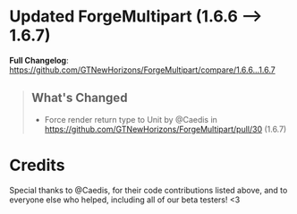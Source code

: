 # Updated ForgeMultipart (1.6.6 -->  1.6.7)
**Full Changelog**: https://github.com/GTNewHorizons/ForgeMultipart/compare/1.6.6...1.6.7
>## What's Changed
> * Force render return type to Unit by @Caedis in https://github.com/GTNewHorizons/ForgeMultipart/pull/30 (1.6.7)
>

# Credits
Special thanks to @Caedis, for their code contributions listed above, and to everyone else who helped, including all of our beta testers! <3